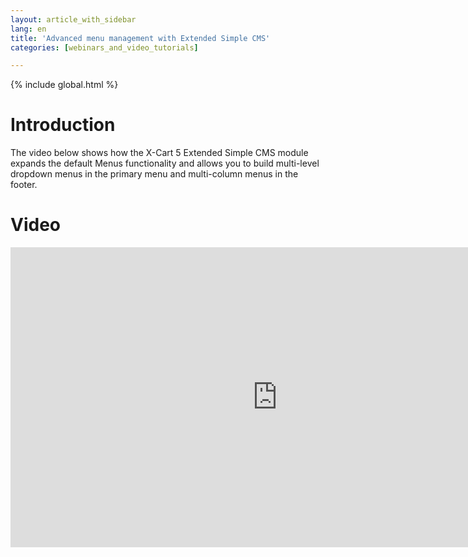 ```yaml
---
layout: article_with_sidebar
lang: en
title: 'Advanced menu management with Extended Simple CMS'
categories: [webinars_and_video_tutorials]

---
```


{% include global.html %}

# Introduction

The video below shows how the X-Cart 5 Extended Simple CMS module expands the default Menus functionality and allows you to build multi-level dropdown menus in the primary menu and multi-column menus in the footer.

# Video

<iframe class="youtube-player" type="text/html" style="width: 853px; height: 480px" src="https://www.youtube.com/embed/_HNK2PRr_Io" frameborder="0"></iframe>
